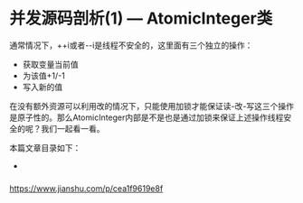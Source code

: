 # 并发源码剖析(1) — AtomicInteger类

通常情况下，++i或者--i是线程不安全的，这里面有三个独立的操作：

- 获取变量当前值
- 为该值+1/-1
- 写入新的值

在没有额外资源可以利用改的情况下，只能使用加锁才能保证读-改-写这三个操作是原子性的。那么AtomicInteger内部是不是也是通过加锁来保证上述操作线程安全的呢？我们一起看一看。

本篇文章目录如下：

* 

### 

<https://www.jianshu.com/p/cea1f9619e8f>